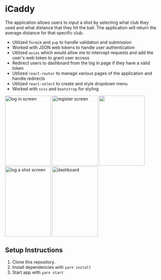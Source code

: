 # iCaddy

The application allows users to input a shot by selecting what club they used and what distance that they hit the ball. The application will return the average distance for that specific club.

- Utilized `formik` and `yup` to handle validation and submission
- Worked with JSON web tokens to handle user authentication
- Utilized `axios` which would allow me to intercept requests and add the user's web token to grant user access
- Redirect users to dashboard from the log in page if they have a valid token
- Utilized `react-router` to manage various pages of the application and handle redirects
- Utilized `react-select` to create and style dropdown menu
- Worked with `scss` and `bootstrap` for styling

<img width="150" height="230" alt="log in screen" src="https://user-images.githubusercontent.com/54158919/79132927-27c5a300-7d79-11ea-82ae-69eae3481cfb.png">

<img width="150" height="230" alt="register screen"  src="https://user-images.githubusercontent.com/54158919/79132402-44ada680-7d78-11ea-975e-9e7668b9359e.png">

<img width="150" height="230" src="https://user-images.githubusercontent.com/54158919/79132526-79b9f900-7d78-11ea-9429-00324117c8e6.png">

<img width="150" height="230" alt="log a shot screen"  src="https://user-images.githubusercontent.com/54158919/79132569-91917d00-7d78-11ea-8bbb-a80972c89b40.png">

<img width="150" height="230" alt="dashboard"  src="https://user-images.githubusercontent.com/54158919/79132591-9c4c1200-7d78-11ea-8d40-62f0fe2e2ad5.png">

## Setup Instructions

1. Clone this repository.
2. Install dependencies with `yarn install`
3. Start app with `yarn start`
